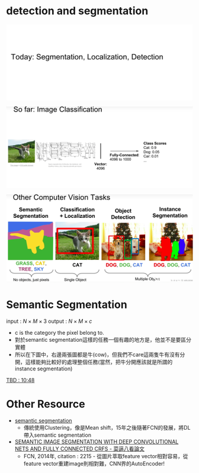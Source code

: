 # detection and segmentation

<img src='./images/seg_1.png'></img>

<img src='./images/seg_2.png'></img>

<img src='./images/seg_3.png'></img>

# Semantic Segmentation
input : $N \times M \times 3$
output : $N \times M \times c$ 
* c is the category the pixel belong to.
* 對於semantic segmentation這樣的任務一個有趣的地方是，他並不是要區分實體
* 所以在下圖中，右邊兩張圖都是牛(cow)，但我們不care這兩隻牛有沒有分開，這樣能夠比較好的處理整個任務(當然，把牛分開應該就是所謂的instance segmentation)

[TBD : 10:48](https://www.youtube.com/watch?v=nDPWywWRIRo&list=PLf7L7Kg8_FNxHATtLwDceyh72QQL9pvpQ&index=12&t=0s)

# Other Resource
* [semantic segmentation](https://kknews.cc/zh-tw/tech/mgqvl9.html)
  * 傳統使用Clustering，像是Mean shift，15年之後隨著FCN的發展，將DL帶入semantic segmentation
* [SEMANTIC IMAGE SEGMENTATION WITH DEEP CONVOLUTIONAL NETS AND FULLY CONNECTED CRFS - 菜逼八看論文
](https://ithelp.ithome.com.tw/articles/10223557)
  * FCN, 2014年, citation : 2215 - 從圖片萃取feature vector相對容易，從feature vector重建image則相對難，CNN界的AutoEncoder!